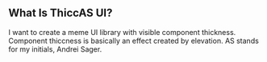 ## What Is ThiccAS UI?

I want to create a meme UI library with visible component thickness. Component thiccness is basically an effect created by elevation. AS stands for my initials, Andrei Sager.
